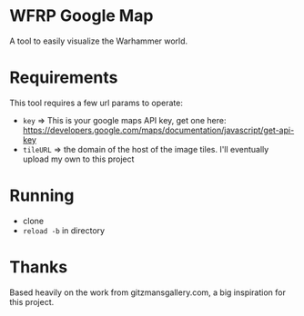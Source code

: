 # WFRP Google Map
A tool to easily visualize the Warhammer world.

# Requirements
This tool requires a few url params to operate:
- `key` => This is your google maps API key, get one here: https://developers.google.com/maps/documentation/javascript/get-api-key
- `tileURL` => the domain of the host of the image tiles. I'll eventually upload my own to this project
# Running
- clone
- `reload -b` in directory

# Thanks
Based heavily on the work from gitzmansgallery.com, a big inspiration for this project.
